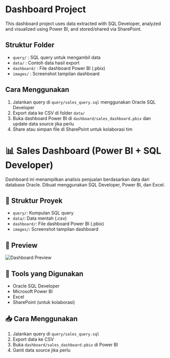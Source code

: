 # Dashboard Project

This dashboard project uses data extracted with SQL Developer, analyzed and visualized using Power BI, and stored/shared via SharePoint.

## Struktur Folder
- `query/` : SQL query untuk mengambil data
- `data/` : Contoh data hasil export
- `dashboard/` : File dashboard Power BI (.pbix)
- `images/` : Screenshot tampilan dashboard

## Cara Menggunakan
1. Jalankan query di `query/sales_query.sql` menggunakan Oracle SQL Developer
2. Export data ke CSV di folder `data/`
3. Buka dashboard Power BI di `dashboard/sales_dashboard.pbix` dan update data source jika perlu
4. Share atau simpan file di SharePoint untuk kolaborasi tim

# 📊 Sales Dashboard (Power BI + SQL Developer)

Dashboard ini menampilkan analisis penjualan berdasarkan data dari database Oracle. Dibuat menggunakan SQL Developer, Power BI, dan Excel.

## 📁 Struktur Proyek
- `query/`: Kumpulan SQL query
- `data/`: Data mentah (.csv)
- `dashboard/`: File dashboard Power BI (.pbix)
- `images/`: Screenshot tampilan dashboard

## 📸 Preview
![Dashboard Preview](images/preview.png)

## 📌 Tools yang Digunakan
- Oracle SQL Developer
- Microsoft Power BI
- Excel
- SharePoint (untuk kolaborasi)

## 📥 Cara Menggunakan
1. Jalankan query di `query/sales_query.sql`
2. Export data ke CSV
3. Buka `dashboard/sales_dashboard.pbix` di Power BI
4. Ganti data source jika perlu

